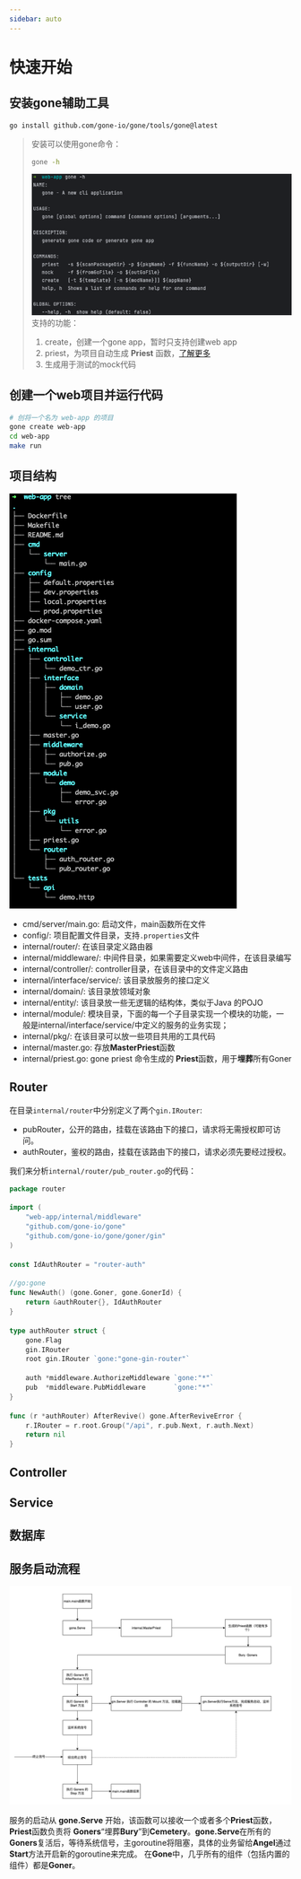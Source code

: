 ```yaml
---
sidebar: auto
---
```


# 快速开始

## 安装gone辅助工具
```bash
go install github.com/gone-io/gone/tools/gone@latest
```

> 安装可以使用gone命令：
> ```bash
> gone -h
> ```
> ![gone 命令结果](../../img/image3.png)
> 支持的功能：
> 1. create，创建一个gone app，暂时只支持创建web app
> 2. priest，为项目自动生成 **Priest** 函数，[了解更多](../)
> 3. 生成用于测试的mock代码

## 创建一个web项目并运行代码

```bash
# 创将一个名为 web-app 的项目
gone create web-app
cd web-app
make run
```
## 项目结构
![项目结构](../../img/image4.png)

- cmd/server/main.go: 启动文件，main函数所在文件
- config/: 项目配置文件目录，支持`.properties`文件
- internal/router/: 在该目录定义路由器
- internal/middleware/: 中间件目录，如果需要定义web中间件，在该目录编写
- internal/controller/: controller目录，在该目录中的文件定义路由
- internal/interface/service/: 该目录放服务的接口定义
- internal/domain/: 该目录放领域对象
- internal/entity/: 该目录放一些无逻辑的结构体，类似于Java 的POJO
- internal/module/: 模块目录，下面的每一个子目录实现一个模块的功能，一般是internal/interface/service/中定义的服务的业务实现；
- internal/pkg/: 在该目录可以放一些项目共用的工具代码
- internal/master.go: 存放**MasterPriest**函数
- internal/priest.go: gone priest 命令生成的 **Priest**函数，用于**埋葬**所有Goner

## Router
在目录`internal/router`中分别定义了两个`gin.IRouter`:
- pubRouter，公开的路由，挂载在该路由下的接口，请求将无需授权即可访问。
- authRouter，鉴权的路由，挂载在该路由下的接口，请求必须先要经过授权。

我们来分析`internal/router/pub_router.go`的代码：
```go
package router

import (
	"web-app/internal/middleware"
	"github.com/gone-io/gone"
	"github.com/gone-io/gone/goner/gin"
)

const IdAuthRouter = "router-auth"

//go:gone
func NewAuth() (gone.Goner, gone.GonerId) {
	return &authRouter{}, IdAuthRouter
}

type authRouter struct {
	gone.Flag
	gin.IRouter
	root gin.IRouter `gone:"gone-gin-router"`

	auth *middleware.AuthorizeMiddleware `gone:"*"`
	pub  *middleware.PubMiddleware       `gone:"*"`
}

func (r *authRouter) AfterRevive() gone.AfterReviveError {
	r.IRouter = r.root.Group("/api", r.pub.Next, r.auth.Next)
	return nil
}
```


## Controller

## Service

## 数据库


## 服务启动流程
![启动流程](../../img/image5.png)

服务的启动从 **gone.Serve** 开始，该函数可以接收一个或者多个**Priest**函数，**Priest**函数负责将 **Goners**“埋葬**Bury**”到**Cemetery**。**gone.Serve**在所有的**Goners**复活后，等待系统信号，主goroutine将阻塞，具体的业务留给**Angel**通过**Start**方法开启新的goroutine来完成。
在**Gone**中，几乎所有的组件（包括内置的组件）都是**Goner**。
